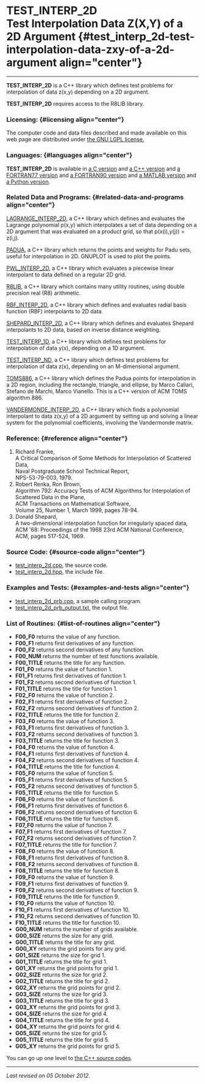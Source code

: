 TEST\_INTERP\_2D\
Test Interpolation Data Z(X,Y) of a 2D Argument {#test_interp_2d-test-interpolation-data-zxy-of-a-2d-argument align="center"}
===============================================

------------------------------------------------------------------------

**TEST\_INTERP\_2D** is a C++ library which defines test problems for
interpolation of data z(x,y) depending on a 2D argument.

**TEST\_INTERP\_2D** requires access to the R8LIB library.

### Licensing: {#licensing align="center"}

The computer code and data files described and made available on this
web page are distributed under [the GNU LGPL
license.](../../txt/gnu_lgpl.txt)

### Languages: {#languages align="center"}

**TEST\_INTERP\_2D** is available in [a C
version](../../c_src/test_interp_2d/test_interp_2d.md) and [a C++
version](../../master/test_interp_2d/test_interp_2d.md) and [a
FORTRAN77 version](../../f77_src/test_interp_2d/test_interp_2d.md) and
[a FORTRAN90 version](../../f_src/test_interp_2d/test_interp_2d.md)
and [a MATLAB version](../../m_src/test_interp_2d/test_interp_2d.md)
and [a Python version](../../py_src/test_interp_2d/test_interp_2d.md).

### Related Data and Programs: {#related-data-and-programs align="center"}

[LAGRANGE\_INTERP\_2D](../../master/lagrange_interp_2d/lagrange_interp_2d.md),
a C++ library which defines and evaluates the Lagrange polynomial p(x,y)
which interpolates a set of data depending on a 2D argument that was
evaluated on a product grid, so that p(x(i),y(j)) = z(i,j).

[PADUA](../../master/padua/padua.md), a C++ library which returns the
points and weights for Padu sets, useful for interpolation in 2D.
GNUPLOT is used to plot the points.

[PWL\_INTERP\_2D](../../master/pwl_interp_2d/pwl_interp_2d.md), a C++
library which evaluates a piecewise linear interpolant to data defined
on a regular 2D grid.

[R8LIB](../../master/r8lib/r8lib.md), a C++ library which contains
many utility routines, using double precision real (R8) arithmetic.

[RBF\_INTERP\_2D](../../master/rbf_interp_2d/rbf_interp_2d.md), a C++
library which defines and evaluates radial basis function (RBF)
interpolants to 2D data.

[SHEPARD\_INTERP\_2D](../../master/shepard_interp_2d/shepard_interp_2d.md),
a C++ library which defines and evaluates Shepard interpolants to 2D
data, based on inverse distance weighting.

[TEST\_INTERP\_1D](../../master/test_interp_1d/test_interp_1d.md), a
C++ library which defines test problems for interpolation of data y(x),
depending on a 1D argument.

[TEST\_INTERP\_ND](../../master/test_interp_nd/test_interp_nd.md), a
C++ library which defines test problems for interpolation of data z(x),
depending on an M-dimensional argument.

[TOMS886](../../master/toms886/toms886.md), a C++ library which
defines the Padua points for interpolation in a 2D region, including the
rectangle, triangle, and ellipse, by Marco Caliari, Stefano de Marchi,
Marco Vianello. This is a C++ version of ACM TOMS algorithm 886.

[VANDERMONDE\_INTERP\_2D](../../master/vandermonde_interp_2d/vandermonde_interp_2d.md),
a C++ library which finds a polynomial interpolant to data z(x,y) of a
2D argument by setting up and solving a linear system for the polynomial
coefficients, involving the Vandermonde matrix.

### Reference: {#reference align="center"}

1.  Richard Franke,\
    A Critical Comparison of Some Methods for Interpolation of Scattered
    Data,\
    Naval Postgraduate School Technical Report,\
    NPS-53-79-003, 1979.
2.  Robert Renka, Ron Brown,\
    Algorithm 792: Accuracy Tests of ACM Algorithms for Interpolation of
    Scattered Data in the Plane,\
    ACM Transactions on Mathematical Software,\
    Volume 25, Number 1, March 1999, pages 78-94.
3.  Donald Shepard,\
    A two-dimensional interpolation function for irregularly spaced
    data,\
    ACM '68: Proceedings of the 1968 23rd ACM National Conference,\
    ACM, pages 517-524, 1969.

### Source Code: {#source-code align="center"}

-   [test\_interp\_2d.cpp](test_interp_2d.cpp), the source code.
-   [test\_interp\_2d.hpp](test_interp_2d.hpp), the include file.

### Examples and Tests: {#examples-and-tests align="center"}

-   [test\_interp\_2d\_prb.cpp](test_interp_2d_prb.cpp), a sample
    calling program.
-   [test\_interp\_2d\_prb\_output.txt](test_interp_2d_prb_output.txt),
    the output file.

### List of Routines: {#list-of-routines align="center"}

-   **F00\_F0** returns the value of any function.
-   **F00\_F1** returns first derivatives of any function.
-   **F00\_F2** returns second derivatives of any function.
-   **F00\_NUM** returns the number of test functions available.
-   **F00\_TITLE** returns the title for any function.
-   **F01\_F0** returns the value of function 1.
-   **F01\_F1** returns first derivatives of function 1.
-   **F01\_F2** returns second derivatives of function 1.
-   **F01\_TITLE** returns the title for function 1.
-   **F02\_F0** returns the value of function 2.
-   **F02\_F1** returns first derivatives of function 2.
-   **F02\_F2** returns second derivatives of function 2.
-   **F02\_TITLE** returns the title for function 2.
-   **F03\_F0** returns the value of function 3.
-   **F03\_F1** returns first derivatives of function 3.
-   **F03\_F2** returns second derivatives of function 3.
-   **F03\_TITLE** returns the title for function 3.
-   **F04\_F0** returns the value of function 4.
-   **F04\_F1** returns first derivatives of function 4.
-   **F04\_F2** returns second derivatives of function 4.
-   **F04\_TITLE** returns the title for function 4.
-   **F05\_F0** returns the value of function 5.
-   **F05\_F1** returns first derivatives of function 5.
-   **F05\_F2** returns second derivatives of function 5.
-   **F05\_TITLE** returns the title for function 5.
-   **F06\_F0** returns the value of function 6.
-   **F06\_F1** returns first derivatives of function 6.
-   **F06\_F2** returns second derivatives of function 6.
-   **F06\_TITLE** returns the title for function 6.
-   **F07\_F0** returns the value of function 7.
-   **F07\_F1** returns first derivatives of function 7.
-   **F07\_F2** returns second derivatives of function 7.
-   **F07\_TITLE** returns the title for function 7.
-   **F08\_F0** returns the value of function 8.
-   **F08\_F1** returns first derivatives of function 8.
-   **F08\_F2** returns second derivatives of function 8.
-   **F08\_TITLE** returns the title for function 8.
-   **F09\_F0** returns the value of function 9.
-   **F09\_F1** returns first derivatives of function 9.
-   **F09\_F2** returns second derivatives of function 9.
-   **F09\_TITLE** returns the title for function 9.
-   **F10\_F0** returns the value of function 10.
-   **F10\_F1** returns first derivatives of function 10.
-   **F10\_F2** returns second derivatives of function 10.
-   **F10\_TITLE** returns the title for function 10.
-   **G00\_NUM** returns the number of grids available.
-   **G00\_SIZE** returns the size for any grid.
-   **G00\_TITLE** returns the title for any grid.
-   **G00\_XY** returns the grid points for any grid.
-   **G01\_SIZE** returns the size for grid 1.
-   **G01\_TITLE** returns the title for grid 1.
-   **G01\_XY** returns the grid points for grid 1.
-   **G02\_SIZE** returns the size for grid 2.
-   **G02\_TITLE** returns the title for grid 2.
-   **G02\_XY** returns the grid points for grid 2.
-   **G03\_SIZE** returns the size for grid 3.
-   **G03\_TITLE** returns the title for grid 3.
-   **G03\_XY** returns the grid points for grid 3.
-   **G04\_SIZE** returns the size for grid 4.
-   **G04\_TITLE** returns the title for grid 4.
-   **G04\_XY** returns the grid points for grid 4.
-   **G05\_SIZE** returns the size for grid 5.
-   **G05\_TITLE** returns the title for grid 5.
-   **G05\_XY** returns the grid points for grid 5.

You can go up one level to [the C++ source codes](../cpp_src.md).

------------------------------------------------------------------------

*Last revised on 05 October 2012.*
